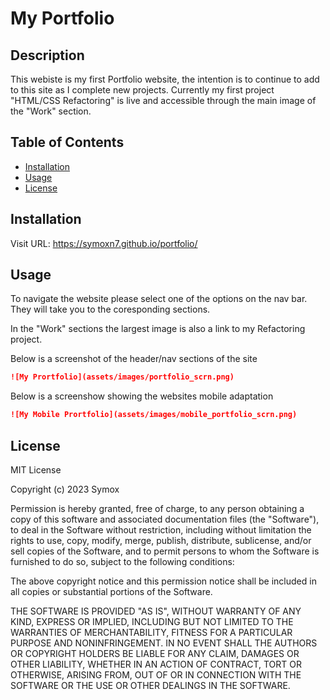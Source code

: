 # My Portfolio

## Description

This webiste is my first Portfolio website, the intention is to continue to add to this site as I complete new projects. Currently my first project "HTML/CSS Refactoring" is live and accessible through the main image of the "Work" section.

## Table of Contents

* [Installation](#installation)
* [Usage](#usage)
* [License](#license)

## Installation

Visit URL: https://symoxn7.github.io/portfolio/

## Usage 

To navigate the website please select one of the options on the nav bar. They will take you to the coresponding sections.

In the "Work" sections the largest image is also a link to my Refactoring project.

Below is a screenshot of the header/nav sections of the site

```md
![My Prortfolio](assets/images/portfolio_scrn.png)
```

Below is a screenshow showing the websites mobile adaptation

```md
![My Mobile Prortfolio](assets/images/mobile_portfolio_scrn.png)
```

## License

MIT License

Copyright (c) 2023 Symox

Permission is hereby granted, free of charge, to any person obtaining a copy
of this software and associated documentation files (the "Software"), to deal
in the Software without restriction, including without limitation the rights
to use, copy, modify, merge, publish, distribute, sublicense, and/or sell
copies of the Software, and to permit persons to whom the Software is
furnished to do so, subject to the following conditions:

The above copyright notice and this permission notice shall be included in all
copies or substantial portions of the Software.

THE SOFTWARE IS PROVIDED "AS IS", WITHOUT WARRANTY OF ANY KIND, EXPRESS OR
IMPLIED, INCLUDING BUT NOT LIMITED TO THE WARRANTIES OF MERCHANTABILITY,
FITNESS FOR A PARTICULAR PURPOSE AND NONINFRINGEMENT. IN NO EVENT SHALL THE
AUTHORS OR COPYRIGHT HOLDERS BE LIABLE FOR ANY CLAIM, DAMAGES OR OTHER
LIABILITY, WHETHER IN AN ACTION OF CONTRACT, TORT OR OTHERWISE, ARISING FROM,
OUT OF OR IN CONNECTION WITH THE SOFTWARE OR THE USE OR OTHER DEALINGS IN THE
SOFTWARE.